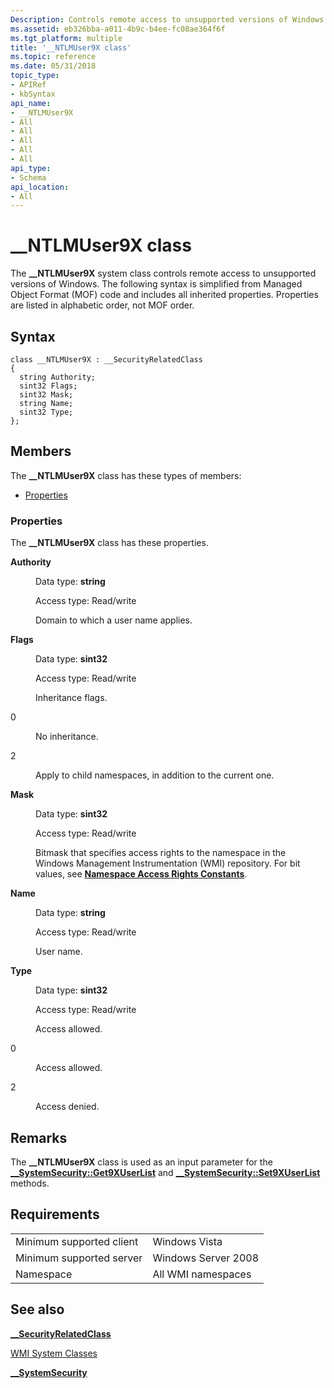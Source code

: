 ```yaml
---
Description: Controls remote access to unsupported versions of Windows.
ms.assetid: eb326bba-a011-4b9c-b4ee-fc08ae364f6f
ms.tgt_platform: multiple
title: '__NTLMUser9X class'
ms.topic: reference
ms.date: 05/31/2018
topic_type: 
- APIRef
- kbSyntax
api_name: 
- __NTLMUser9X
- All
- All
- All
- All
- All
api_type: 
- Schema
api_location: 
- All
---
```


# \_\_NTLMUser9X class

The **\_\_NTLMUser9X** system class controls remote access to unsupported versions of Windows. The following syntax is simplified from Managed Object Format (MOF) code and includes all inherited properties. Properties are listed in alphabetic order, not MOF order.

## Syntax

``` syntax
class __NTLMUser9X : __SecurityRelatedClass
{
  string Authority;
  sint32 Flags;
  sint32 Mask;
  string Name;
  sint32 Type;
};
```

## Members

The **\_\_NTLMUser9X** class has these types of members:

-   [Properties](#properties)

### Properties

The **\_\_NTLMUser9X** class has these properties.

<dl> <dt>

**Authority**
</dt> <dd> <dl> <dt>

Data type: **string**
</dt> <dt>

Access type: Read/write
</dt> </dl>

Domain to which a user name applies.

</dd> <dt>

**Flags**
</dt> <dd> <dl> <dt>

Data type: **sint32**
</dt> <dt>

Access type: Read/write
</dt> </dl>

Inheritance flags.

<dt>

0
</dt> <dd>

No inheritance.

</dd> <dt>

2
</dt> <dd>

Apply to child namespaces, in addition to the current one.

</dd> </dl>

</dd> <dt>

**Mask**
</dt> <dd> <dl> <dt>

Data type: **sint32**
</dt> <dt>

Access type: Read/write
</dt> </dl>

Bitmask that specifies access rights to the namespace in the Windows Management Instrumentation (WMI) repository. For bit values, see [**Namespace Access Rights Constants**](namespace-access-rights-constants.md).

</dd> <dt>

**Name**
</dt> <dd> <dl> <dt>

Data type: **string**
</dt> <dt>

Access type: Read/write
</dt> </dl>

User name.

</dd> <dt>

**Type**
</dt> <dd> <dl> <dt>

Data type: **sint32**
</dt> <dt>

Access type: Read/write
</dt> </dl>

Access allowed.

<dt>

0
</dt> <dd>

Access allowed.

</dd> <dt>

2
</dt> <dd>

Access denied.

</dd> </dl>

</dd> </dl>

## Remarks

The **\_\_NTLMUser9X** class is used as an input parameter for the [**\_\_SystemSecurity::Get9XUserList**](--systemsecurity-get9xuserlist.md) and [**\_\_SystemSecurity::Set9XUserList**](--systemsecurity-set9xuserlist.md) methods.

## Requirements



|                                     |                                |
|-------------------------------------|--------------------------------|
| Minimum supported client<br/> | Windows Vista<br/>       |
| Minimum supported server<br/> | Windows Server 2008<br/> |
| Namespace<br/>                | All WMI namespaces<br/>  |



## See also

<dl> <dt>

[**\_\_SecurityRelatedClass**](https://docs.microsoft.com/windows/desktop/WmiSdk/--securityrelatedclass)
</dt> <dt>

[WMI System Classes](wmi-system-classes.md)
</dt> <dt>

[**\_\_SystemSecurity**](--systemsecurity.md)
</dt> </dl>

 

 




